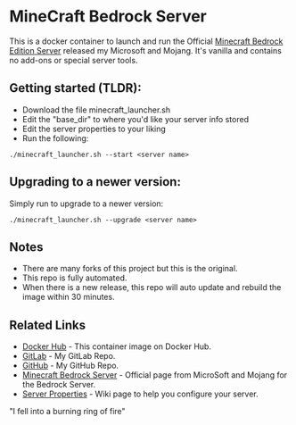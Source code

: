 # MineCraft Bedrock Server

This is a docker container to launch and run the Official [Minecraft Bedrock Edition Server](https://minecraft.net/en-us/download/server/bedrock/) released my Microsoft and Mojang. It's vanilla and contains no add-ons or special server tools.

## Getting started (TLDR):

* Download the file minecraft_launcher.sh  
* Edit the "base_dir" to where you'd like your server info stored
* Edit the server properties to your liking  
* Run the following:

```
./minecraft_launcher.sh --start <server name>
```


## Upgrading to a newer version:
Simply run to upgrade to a newer version:

```
./minecraft_launcher.sh --upgrade <server name>
```

## Notes
- There are many forks of this project but this is the original. 
- This repo is fully automated.
- When there is a new release, this repo will auto update and rebuild the image within 30 minutes.

## Related Links
* [Docker Hub](https://hub.docker.com/repository/docker/imetzach/bedrock-server/general) - This container image on Docker Hub.
* [GitLab](https://gitlab.com/imetzach/bedrock-server) - My GitLab Repo.
* [GitHub](https://github.com/IMetZach/bedrock-server) - My GitHub Repo.
* [Minecraft Bedrock Server](https://www.minecraft.net/en-us/download/server/bedrock/) - Official page from MicroSoft and Mojang for the Bedrock Server.
* [Server Properties](https://minecraft.gamepedia.com/Server.properties#Bedrock_Edition_3) - Wiki page to help you configure your server.

"I fell into a burning ring of fire"
